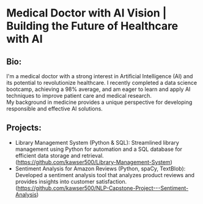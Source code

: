 # Medical Doctor with AI Vision | Building the Future of Healthcare with AI

## Bio:

I'm a medical doctor with a strong interest in Artificial Intelligence (AI) and its potential to revolutionize healthcare. 
I recently completed a data science bootcamp, achieving a 98% average, and am eager to learn and apply AI techniques to improve patient care and medical research.  
My background in medicine provides a unique perspective for developing responsible and effective AI solutions.

## Projects:

* Library Management System (Python & SQL): Streamlined library management using Python for automation and a SQL database for efficient data storage and retrieval. (https://github.com/kawser500/Library-Management-System)
* Sentiment Analysis for Amazon Reviews (Python, spaCy, TextBlob): Developed a sentiment analysis tool that analyzes product reviews and provides insights into customer satisfaction. (https://github.com/kawser500/NLP-Capstone-Project---Sentiment-Analysis)
